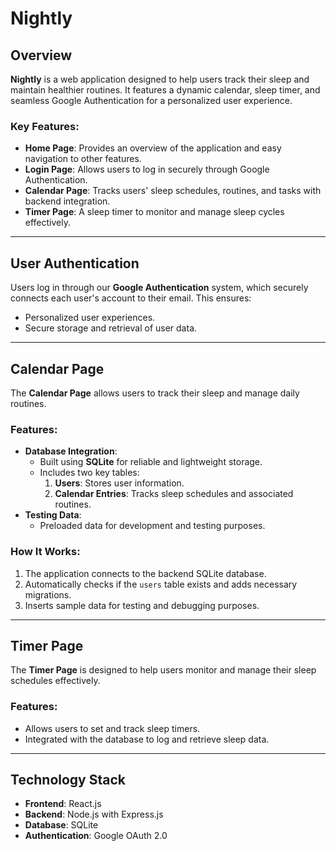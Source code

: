 # Nightly

## Overview

**Nightly** is a web application designed to help users track their sleep and maintain healthier routines. It features a dynamic calendar, sleep timer, and seamless Google Authentication for a personalized user experience.

### Key Features:

- **Home Page**: Provides an overview of the application and easy navigation to other features.
- **Login Page**: Allows users to log in securely through Google Authentication.
- **Calendar Page**: Tracks users' sleep schedules, routines, and tasks with backend integration.
- **Timer Page**: A sleep timer to monitor and manage sleep cycles effectively.

---

## User Authentication

Users log in through our **Google Authentication** system, which securely connects each user's account to their email. This ensures:

- Personalized user experiences.
- Secure storage and retrieval of user data.

---

## Calendar Page

The **Calendar Page** allows users to track their sleep and manage daily routines.

### Features:

- **Database Integration**:
  - Built using **SQLite** for reliable and lightweight storage.
  - Includes two key tables:
    1. **Users**: Stores user information.
    2. **Calendar Entries**: Tracks sleep schedules and associated routines.
- **Testing Data**:
  - Preloaded data for development and testing purposes.

### How It Works:

1. The application connects to the backend SQLite database.
2. Automatically checks if the `users` table exists and adds necessary migrations.
3. Inserts sample data for testing and debugging purposes.

---

## Timer Page

The **Timer Page** is designed to help users monitor and manage their sleep schedules effectively.

### Features:

- Allows users to set and track sleep timers.
- Integrated with the database to log and retrieve sleep data.

---

## Technology Stack

- **Frontend**: React.js
- **Backend**: Node.js with Express.js
- **Database**: SQLite
- **Authentication**: Google OAuth 2.0
